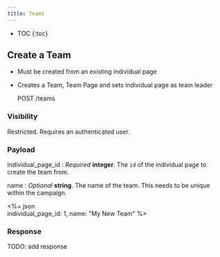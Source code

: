 ```yaml
---
title: Teams
---
```


* TOC
{:toc}

## Create a Team

* Must be created from an existing individual page
* Creates a Team, Team Page and sets individual page as team leader

    POST /teams

### Visibility

Restricted. Requires an authenticated user.

### Payload

individual_page_id
: _Required_ **integer**. The `id` of the individual page to create the
team from.

name
: _Optional_ **string**. The name of the team. This needs to be unique
within the campaign.

<%= json \
  individual_page_id: 1,
  name: "My New Team"
%>

### Response

TODO: add response
